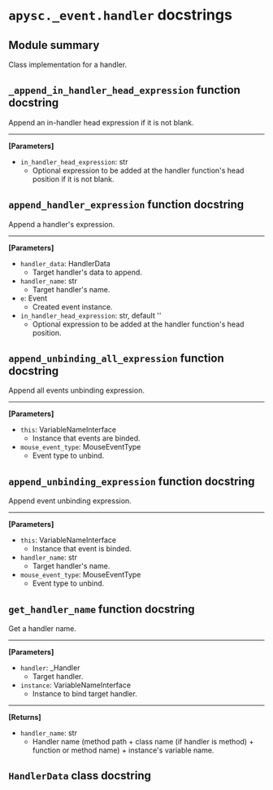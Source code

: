 # `apysc._event.handler` docstrings

## Module summary

Class implementation for a handler.

## `_append_in_handler_head_expression` function docstring

Append an in-handler head expression if it is not blank.<hr>

**[Parameters]**

- `in_handler_head_expression`: str
  - Optional expression to be added at the handler function's head position if it is not blank.

## `append_handler_expression` function docstring

Append a handler's expression.<hr>

**[Parameters]**

- `handler_data`: HandlerData
  - Target handler's data to append.
- `handler_name`: str
  - Target handler's name.
- `e`: Event
  - Created event instance.
- `in_handler_head_expression`: str, default ''
  - Optional expression to be added at the handler function's head position.

## `append_unbinding_all_expression` function docstring

Append all events unbinding expression.<hr>

**[Parameters]**

- `this`: VariableNameInterface
  - Instance that events are binded.
- `mouse_event_type`: MouseEventType
  - Event type to unbind.

## `append_unbinding_expression` function docstring

Append event unbinding expression.<hr>

**[Parameters]**

- `this`: VariableNameInterface
  - Instance that event is binded.
- `handler_name`: str
  - Target handler's name.
- `mouse_event_type`: MouseEventType
  - Event type to unbind.

## `get_handler_name` function docstring

Get a handler name.<hr>

**[Parameters]**

- `handler`: _Handler
  - Target handler.
- `instance`: VariableNameInterface
  - Instance to bind target handler.

<hr>

**[Returns]**

- `handler_name`: str
  - Handler name (method path + class name (if handler is method) + function or method name) + instance's variable name.

## `HandlerData` class docstring